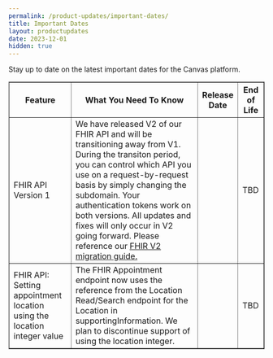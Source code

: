 ```yaml
---
permalink: /product-updates/important-dates/
title: Important Dates
layout: productupdates	
date: 2023-12-01
hidden: true
---
```

Stay up to date on the latest important dates for the Canvas platform.

<table border="1">
  <thead>
    <tr>
      <th>Feature</th>
      <th>What You Need To Know</th>
      <th>Release Date</th>
      <th>End of Life</th>
    </tr>
  </thead>
  <tbody>
    <tr>
      <td>FHIR API Version 1</td>
      <td>We have released V2 of our FHIR API and will be transitioning away from V1. During the transiton period, you can control which API you use on a request-by-request basis by simply changing the subdomain. Your authentication tokens work on both versions. All updates and fixes will only occur in V2 going forward. Please reference our <a href="/guides/fhir-v2-migration-guide/">FHIR V2 migration guide.</a></td>
      <td></td>
      <td>TBD</td>
    </tr>
    <tr>
      <td>FHIR API: Setting appointment location using the location integer value</td>
      <td>The FHIR Appointment endpoint now uses the reference from the Location Read/Search endpoint for the Location in supportingInformation. We plan to discontinue support of using the location integer. </td>
      <td></td>
      <td>TBD</td>
    </tr>
  </tbody>
</table>
